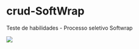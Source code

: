 # crud-SoftWrap
Teste de habilidades - Processo seletivo Softwrap

<img src="https://media.giphy.com/media/wWCHN3UpLME7YJCN8b/giphy.gif">
